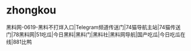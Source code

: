 # zhongkou
黑料网-0619-黑料不打烊入口|Telegram频道传送门|74猫导航主站|74猫传送门|78黑料网|51吃瓜|今日黑料|黑料门|黑料社|黑料网导航|国产吃瓜|今日吃瓜在线|881比鸭
